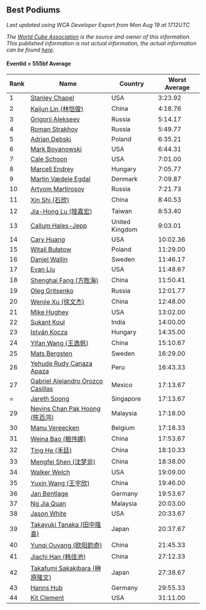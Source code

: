 ## Best Podiums

*Last updated using WCA Developer Export from Mon Aug 19 at 1712UTC*

*The [World Cube Association](https://www.worldcubeassociation.org) is the source and owner of this information. This published information is not actual information, the actual information can be found [here](https://www.worldcubeassociation.org/results).*

#### EventId = 555bf Average

|Rank|Name|Country|Worst Average|  
|--|--|--|--|  
|1|[Stanley Chapel](https://www.worldcubeassociation.org/persons/2016CHAP04)|USA|3:23.92|  
|2|[Kaijun Lin (林恺俊)](https://www.worldcubeassociation.org/persons/2013LINK01)|China|4:18.76|  
|3|[Grigorii Alekseev](https://www.worldcubeassociation.org/persons/2015ALEK01)|Russia|5:14.17|  
|4|[Roman Strakhov](https://www.worldcubeassociation.org/persons/2012STRA02)|Russia|5:49.77|  
|5|[Adrian Dębski](https://www.worldcubeassociation.org/persons/2017DEBS01)|Poland|6:35.21|  
|6|[Mark Boyanowski](https://www.worldcubeassociation.org/persons/2014BOYA01)|USA|6:44.31|  
|7|[Cale Schoon](https://www.worldcubeassociation.org/persons/2014SCHO02)|USA|7:01.00|  
|8|[Marcell Endrey](https://www.worldcubeassociation.org/persons/2007ENDR01)|Hungary|7:05.77|  
|9|[Martin Vædele Egdal](https://www.worldcubeassociation.org/persons/2013EGDA02)|Denmark|7:09.87|  
|10|[Artyom Martirosov](https://www.worldcubeassociation.org/persons/2016MART29)|Russia|7:21.73|  
|11|[Xin Shi (石欣)](https://www.worldcubeassociation.org/persons/2010SHIX01)|China|8:40.53|  
|12|[Jia-Hong Lu (陸嘉宏)](https://www.worldcubeassociation.org/persons/2007LUJI01)|Taiwan|8:53.40|  
|13|[Callum Hales-Jepp](https://www.worldcubeassociation.org/persons/2012HALE01)|United Kingdom|9:03.01|  
|14|[Cary Huang](https://www.worldcubeassociation.org/persons/2015HUAN48)|USA|10:02.36|  
|15|[Witali Bułatow](https://www.worldcubeassociation.org/persons/2015BUAT01)|Poland|11:29.00|  
|16|[Daniel Wallin](https://www.worldcubeassociation.org/persons/2013WALL03)|Sweden|11:46.17|  
|17|[Evan Liu](https://www.worldcubeassociation.org/persons/2009LIUE01)|USA|11:48.67|  
|18|[Shenghai Fang (方胜海)](https://www.worldcubeassociation.org/persons/2016FANG01)|China|11:50.41|  
|19|[Oleg Gritsenko](https://www.worldcubeassociation.org/persons/2011GRIT01)|Russia|12:01.77|  
|20|[Wenjie Xu (徐文杰)](https://www.worldcubeassociation.org/persons/2016XUWE02)|China|12:48.00|  
|21|[Mike Hughey](https://www.worldcubeassociation.org/persons/2007HUGH01)|USA|13:02.00|  
|22|[Sukant Koul](https://www.worldcubeassociation.org/persons/2014KOUL01)|India|14:00.00|  
|23|[István Kocza](https://www.worldcubeassociation.org/persons/2005KOCZ01)|Hungary|14:35.00|  
|24|[Yifan Wang (王逸帆)](https://www.worldcubeassociation.org/persons/2017WANY29)|China|15:10.67|  
|25|[Mats Bergsten](https://www.worldcubeassociation.org/persons/2008BERG04)|Sweden|16:29.00|  
|26|[Yehude Rudy Canaza Apaza](https://www.worldcubeassociation.org/persons/2013APAZ01)|Peru|16:43.33|  
|27|[Gabriel Alejandro Orozco Casillas](https://www.worldcubeassociation.org/persons/2008CASI01)|Mexico|17:13.67|  
|=|[Jareth Soong](https://www.worldcubeassociation.org/persons/2016SOON01)|Singapore|17:13.67|  
|29|[Nevins Chan Pak Hoong (陈百鸿)](https://www.worldcubeassociation.org/persons/2010CHAN20)|Malaysia|17:18.00|  
|30|[Manu Vereecken](https://www.worldcubeassociation.org/persons/2010VERE01)|Belgium|17:18.33|  
|31|[Weina Bao (鲍伟娜)](https://www.worldcubeassociation.org/persons/2015BAOW01)|China|17:53.67|  
|32|[Ting He (禾廷)](https://www.worldcubeassociation.org/persons/2015HETI01)|China|18:10.33|  
|33|[Mengfei Shen (沈梦非)](https://www.worldcubeassociation.org/persons/2018SHEN07)|China|18:38.00|  
|34|[Walker Welch](https://www.worldcubeassociation.org/persons/2011WELC01)|USA|19:09.00|  
|35|[Yuxin Wang (王宇欣)](https://www.worldcubeassociation.org/persons/2009WANG62)|China|19:46.00|  
|36|[Jan Bentlage](https://www.worldcubeassociation.org/persons/2010BENT01)|Germany|19:53.67|  
|37|[Ng Jia Quan](https://www.worldcubeassociation.org/persons/2015QUAN03)|Malaysia|20:03.00|  
|38|[Jason White](https://www.worldcubeassociation.org/persons/2016WHIT16)|USA|20:33.67|  
|39|[Takayuki Tanaka (田中隆喜)](https://www.worldcubeassociation.org/persons/2014TANA01)|Japan|20:37.67|  
|40|[Yunqi Ouyang (欧阳韵奇)](https://www.worldcubeassociation.org/persons/2007YUNQ01)|China|21:45.33|  
|41|[Jiachi Han (韩佳池)](https://www.worldcubeassociation.org/persons/2014HANJ02)|China|27:12.33|  
|42|[Takafumi Sakakibara (榊原隆文)](https://www.worldcubeassociation.org/persons/2017SAKA04)|Japan|27:38.67|  
|43|[Hanns Hub](https://www.worldcubeassociation.org/persons/2013HUBH01)|Germany|29:55.33|  
|44|[Kit Clement](https://www.worldcubeassociation.org/persons/2008CLEM01)|USA|31:11.00|  
